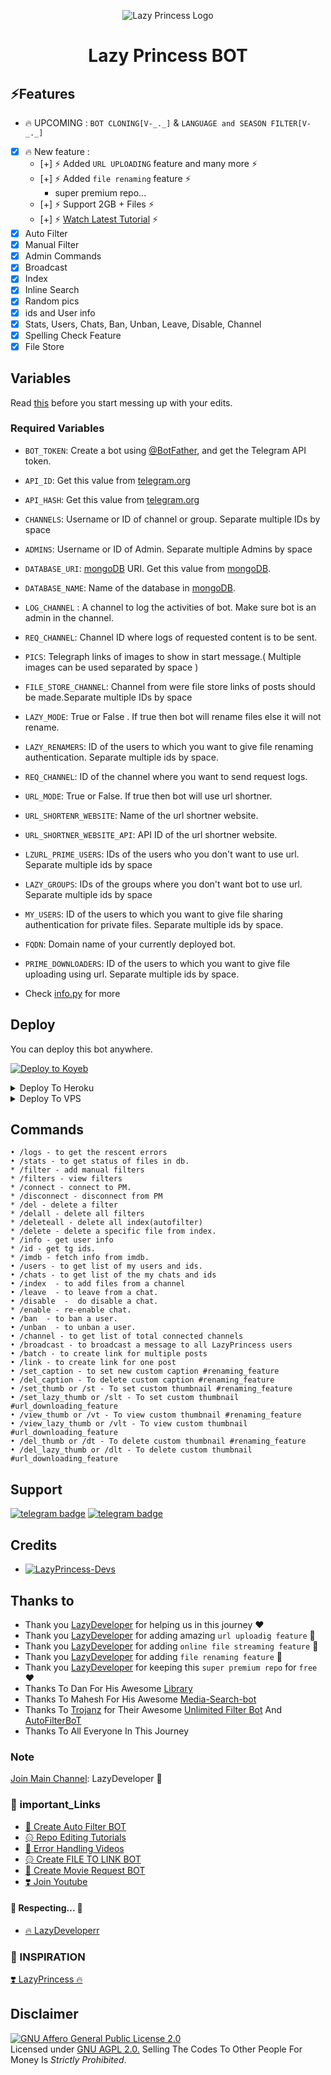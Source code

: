 <p align="center">
  <img src="https://telegra.ph/file/3b46329e607912a0cddab.png" alt="Lazy Princess Logo">
</p>
<h1 align="center">
  <b> Lazy Princess BOT </b>
</h1>

## ⚡️Features
- 🔥 UPCOMING : `BOT CLONING[V-_._]` & `LANGUAGE and SEASON FILTER[V-_._]`
- [x] 🔥 New feature :
    - [+] ⚡️ Added `URL UPLOADING` feature and many more  ⚡️
    - [+] ⚡️ Added `file renaming` feature ⚡️
      - super premium repo...
    - [+] ⚡️ Support 2GB + Files ⚡️
    - [+] ⚡️ [Watch Latest Tutorial](https://youtube.com/LazyDeveloperr)  ⚡️
- [x] Auto Filter
- [x] Manual Filter
- [x] Admin Commands
- [x] Broadcast
- [x] Index
- [x] Inline Search
- [x] Random pics
- [x] ids and User info 
- [x] Stats, Users, Chats, Ban, Unban, Leave, Disable, Channel
- [x] Spelling Check Feature
- [x] File Store

## Variables

Read [this](https://telegram.dog/LazyDevelopers/8) before you start messing up with your edits.

### Required Variables
* `BOT_TOKEN`: Create a bot using [@BotFather](https://telegram.dog/BotFather), and get the Telegram API token.
* `API_ID`: Get this value from [telegram.org](https://my.telegram.org/apps)
* `API_HASH`: Get this value from [telegram.org](https://my.telegram.org/apps)
* `CHANNELS`: Username or ID of channel or group. Separate multiple IDs by space
* `ADMINS`: Username or ID of Admin. Separate multiple Admins by space
* `DATABASE_URI`: [mongoDB](https://www.mongodb.com) URI. Get this value from [mongoDB](https://www.mongodb.com).
* `DATABASE_NAME`: Name of the database in [mongoDB](https://www.mongodb.com).
* `LOG_CHANNEL` : A channel to log the activities of bot. Make sure bot is an admin in the channel.
* `REQ_CHANNEL`: Channel ID where logs of requested content is to be sent.
* `PICS`: Telegraph links of images to show in start message.( Multiple images can be used separated by space )
* `FILE_STORE_CHANNEL`: Channel from were file store links of posts should be made.Separate multiple IDs by space
* `LAZY_MODE`: True or False . If true then bot will rename files else it will not rename.
* `LAZY_RENAMERS`: ID of the users to which you want to give file renaming authentication. Separate multiple ids by space.
* `REQ_CHANNEL`: ID of the channel where you want to send request logs.
* `URL_MODE`: True or False. If true then bot will use url shortner.
* `URL_SHORTENR_WEBSITE`: Name of the url shortner website.
* `URL_SHORTNER_WEBSITE_API`: API ID of the url shortner website.
* `LZURL_PRIME_USERS`: IDs of the users who you don't want to use url. Separate multiple ids by space
* `LAZY_GROUPS`: IDs of the groups where you don't want bot to use url. Separate multiple ids by space
* `MY_USERS`: ID of the users to which you want to give file sharing authentication for private files. Separate multiple ids by space.
* `FQDN`: Domain name of your currently deployed bot.
* `PRIME_DOWNLOADERS`: ID of the users to which you want to give file uploading using url. Separate multiple ids by space.


* Check [info.py](https://github.com/LazyDeveloperr/LazyPrincess/blob/master/info.py) for more


## Deploy
You can deploy this bot anywhere.


<a target="_blank" href="https://app.koyeb.com/deploy?type=git&repository=github.com/LazyDeveloperr/LazyPrincess&branch=master&name=lazyprincessbot"><img alt="Deploy to Koyeb" src="https://binbashbanana.github.io/deploy-buttons/buttons/remade/koyeb.svg"></a>


<details><summary>Deploy To Heroku</summary>
<p>
<br>
<a href="https://heroku.com/deploy?template=https://github.com/LazyDeveloperr/LazyPrincess">
  <img src="https://www.herokucdn.com/deploy/button.svg" alt="Deploy">
</a>
</p>
</details>

<details><summary>Deploy To VPS</summary>
<p>
<pre>
git clone https://github.com/LazyDeveloperr/LazyPrincess
# Install Packages
pip3 install -U -r requirements.txt
Edit info.py with variables as given below then run bot
python3 bot.py
</pre>
</p>
</details>


## Commands
```
• /logs - to get the rescent errors
• /stats - to get status of files in db.
* /filter - add manual filters
* /filters - view filters
* /connect - connect to PM.
* /disconnect - disconnect from PM
* /del - delete a filter
* /delall - delete all filters
* /deleteall - delete all index(autofilter)
* /delete - delete a specific file from index.
* /info - get user info
* /id - get tg ids.
* /imdb - fetch info from imdb.
• /users - to get list of my users and ids.
• /chats - to get list of the my chats and ids 
• /index  - to add files from a channel
• /leave  - to leave from a chat.
• /disable  -  do disable a chat.
* /enable - re-enable chat.
• /ban  - to ban a user.
• /unban  - to unban a user.
• /channel - to get list of total connected channels
• /broadcast - to broadcast a message to all LazyPrincess users
• /batch - to create link for multiple posts
• /link - to create link for one post
• /set_caption - to set new custom caption #renaming_feature
• /del_caption - To delete custom caption #renaming_feature
• /set_thumb or /st - To set custom thumbnail #renaming_feature
• /set_lazy_thumb or /slt - To set custom thumbnail #url_downloading_feature
• /view_thumb or /vt - To view custom thumbnail #renaming_feature
• /view_lazy_thumb or /vlt - To view custom thumbnail #url_downloading_feature
• /del_thumb or /dt - To delete custom thumbnail #renaming_feature
• /del_lazy_thumb or /dlt - To delete custom thumbnail #url_downloading_feature

```
## Support
[![telegram badge](https://img.shields.io/badge/Telegram-Group-30302f?style=flat&logo=telegram)](https://telegram.dog/LazyPrincessSupport)
[![telegram badge](https://img.shields.io/badge/Telegram-Channel-30302f?style=flat&logo=telegram)](https://telegram.dog/LazyDeveloper)

## Credits 
* [![LazyPrincess-Devs](https://img.shields.io/static/v1?label=LazyPrincess&message=devs&color=critical)](https://telegram.dog/LazyDeveloper)


## Thanks to 
 - Thank you [LazyDeveloper](https://github.com/LazyDeveloperr) for helping us in this journey ❤
 - Thank you [LazyDeveloper](https://github.com/LazyDeveloperr) for adding amazing `url uploadig feature` 🎉
 - Thank you [LazyDeveloper](https://github.com/LazyDeveloperr) for adding `online file streaming feature` 🎉
 - Thank you [LazyDeveloper](https://github.com/LazyDeveloperr) for adding `file renaming feature` 🎉
 - Thank you [LazyDeveloper](https://github.com/LazyDeveloperr) for keeping this `super premium repo` for `free` ❤
 - Thanks To Dan For His Awesome [Library](https://github.com/pyrogram/pyrogram)
 - Thanks To Mahesh For His Awesome [Media-Search-bot](https://github.com/Mahesh0253/Media-Search-bot)
 - Thanks To [Trojanz](https://github.com/trojanzhex) for Their Awesome [Unlimited Filter Bot](https://github.com/TroJanzHEX/Unlimited-Filter-Bot) And [AutoFilterBoT](https://github.com/trojanzhex/auto-filter-bot)
 - Thanks To All Everyone In This Journey

### Note

[Join Main Channel](https://telegram.dog/LazyDeveloper): LazyDeveloper 🎁


### 🔗 important_Links
- [🤩 Create Auto Filter BOT](https://www.youtube.com/playlist?list=PLZHPDcp3Vkih9GDM7BUJ1UF988n23Ua__)
- [۞ Repo Editing Tutorials](https://www.youtube.com/playlist?list=PLZHPDcp3Vkiid03NJtFpi8gIov-QJMolK)
- [🤩 Error Handling Videos](https://www.youtube.com/playlist?list=PLZHPDcp3VkigMWoTjujScuhFLCl1jl-ah)
- [۞ Create FILE TO LINK BOT](https://www.youtube.com/watch?v=h3Uvr15ZPnc)
- [🤩 Create Movie Request BOT](https://www.youtube.com/watch?v=mIEv7MjLj2U&t=38s)
- [❣️ Join Youtube](https://www.youtube.com/@LazyDeveloperr)


#### 🧡 Respecting... 🧡
- [🔥 LazyDeveloperr](https://github.com/LazyDeveloperr) 

### 🤩 INSPIRATION
<a href="https://telegram.dog/LazyPrincessX_BOT">
   <p>❣️ LazyPrincess 🔥</p>
</a>


## Disclaimer
[![GNU Affero General Public License 2.0](https://www.gnu.org/graphics/agplv3-155x51.png)](https://www.gnu.org/licenses/agpl-3.0.en.html#header)    
Licensed under [GNU AGPL 2.0.](https://github.com/LazyDeveloperr/LazyPrincess/blob/master/LICENSE)
Selling The Codes To Other People For Money Is *Strictly Prohibited*.
